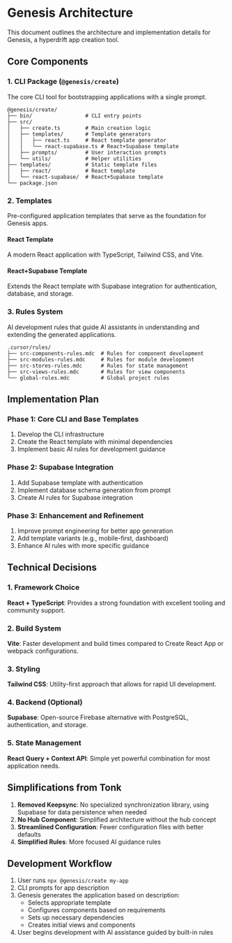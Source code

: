 # Genesis Architecture

This document outlines the architecture and implementation details for Genesis, a hyperdrift app creation tool.

## Core Components

### 1. CLI Package (`@genesis/create`)

The core CLI tool for bootstrapping applications with a single prompt.

```
@genesis/create/
├── bin/                 # CLI entry points
├── src/
│   ├── create.ts        # Main creation logic
│   ├── templates/       # Template generators
│   │   ├── react.ts     # React template generator
│   │   └── react-supabase.ts # React+Supabase template
│   ├── prompts/         # User interaction prompts
│   └── utils/           # Helper utilities
├── templates/           # Static template files
│   ├── react/           # React template
│   └── react-supabase/  # React+Supabase template
└── package.json
```

### 2. Templates

Pre-configured application templates that serve as the foundation for Genesis apps.

#### React Template

A modern React application with TypeScript, Tailwind CSS, and Vite.

#### React+Supabase Template

Extends the React template with Supabase integration for authentication, database, and storage.

### 3. Rules System

AI development rules that guide AI assistants in understanding and extending the generated applications.

```
.cursor/rules/
├── src-components-rules.mdc  # Rules for component development
├── src-modules-rules.mdc     # Rules for module development
├── src-stores-rules.mdc      # Rules for state management
├── src-views-rules.mdc       # Rules for view components
└── global-rules.mdc          # Global project rules
```

## Implementation Plan

### Phase 1: Core CLI and Base Templates

1. Develop the CLI infrastructure
2. Create the React template with minimal dependencies
3. Implement basic AI rules for development guidance

### Phase 2: Supabase Integration

1. Add Supabase template with authentication
2. Implement database schema generation from prompt
3. Create AI rules for Supabase integration

### Phase 3: Enhancement and Refinement

1. Improve prompt engineering for better app generation
2. Add template variants (e.g., mobile-first, dashboard)
3. Enhance AI rules with more specific guidance

## Technical Decisions

### 1. Framework Choice

**React + TypeScript**: Provides a strong foundation with excellent tooling and community support.

### 2. Build System

**Vite**: Faster development and build times compared to Create React App or webpack configurations.

### 3. Styling

**Tailwind CSS**: Utility-first approach that allows for rapid UI development.

### 4. Backend (Optional)

**Supabase**: Open-source Firebase alternative with PostgreSQL, authentication, and storage.

### 5. State Management

**React Query + Context API**: Simple yet powerful combination for most application needs.

## Simplifications from Tonk

1. **Removed Keepsync**: No specialized synchronization library, using Supabase for data persistence when needed
2. **No Hub Component**: Simplified architecture without the hub concept
3. **Streamlined Configuration**: Fewer configuration files with better defaults
4. **Simplified Rules**: More focused AI guidance rules

## Development Workflow

1. User runs `npx @genesis/create my-app`
2. CLI prompts for app description
3. Genesis generates the application based on description:
   - Selects appropriate template
   - Configures components based on requirements
   - Sets up necessary dependencies
   - Creates initial views and components
4. User begins development with AI assistance guided by built-in rules 